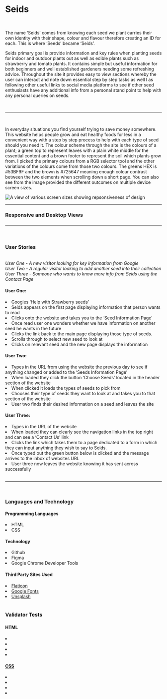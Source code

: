 # Seids
&nbsp;
<p>The name ‘Seids’ comes from knowing each seed we plant carries their own identity with their shape, colour and flavour therefore creating an ID for each. This is where ‘Seeds’ became ‘Seids’.

Seids primary goal is provide information and key rules when planting seeds for indoor and outdoor plants out as well as edible plants such as strawberry and tomato plants. It contains simple but useful information for both beginners and well established gardeners needing some refreshing advice. Throughout the site it provides easy to view sections whereby the user can interact and note down essential step by step tasks as well l as following other useful links to social media platforms to see if other seed enthusiasts have any additional info from a personal stand point to help with any personal queries on seeds.</p>
&nbsp;
<hr>
&nbsp;

<p>In everyday situations you find yourself trying to save money somewhere. This website helps people grow and eat healthy foods for less in a convenient way with a step by step process to help with each type of seed should you need it. The colour scheme through the site is the colours of a plant; a green top to represent leaves with a plain white middle for the essential content and a brown footer to represent the soil which plants grow from. I picked the primary colours from a RGB selector tool and the other variations of the colours come from those two colours. The greens HEX is #53BF9F and the brown is #725647 meaning enough colour contrast between the two elements when scrolling down a short page. You can also see from the image provided the different outcomes on multiple device screen sizes.</p>

<img src="#" alt="A view of various screen sizes showing repsonsiveness of design">
<hr>
<h3>Responsive and Desktop Views<h3>
<hr>
&nbsp;
  <h3>User Stories</h3>
  <br>
<i>User One - A new visitor looking for key information from Google<br>
User Two - A regular visitor looking to add another seed into their collection<br>
  User Three - Someone who wants to know more info from Seids using the Contact Page</i>

  <h4>User One:</h4>
  <li>Googles ‘Help with Strawberry seeds’</li>
  <li>Seids appears on the first page displaying information that person wants to read </li>
  <li>Clicks onto the website and takes you to the ‘Seed Information Page’ </li>
<li>Once read user one wonders whether we have information on another seed he wants in the future</li>
  <li>Clicks the link back to the main page displaying those type of seeds.</li>
<li>Scrolls through to select new seed to look at</li>
  <li>Clicks on relevant seed and the new page displays the information</li>

  <h4>User Two:</h4>
<li>Types in the URL from using the website the previous day to see if anything changed or added to the ‘Seeds Information Page’</li>
<li>When loaded they click the button ‘Choose Seeds’ located in the header section of the website</li>
<li>When clicked it loads the types of seeds to pick from </li>
<li>Chooses their type of seeds they want to look at and takes you to that section of the website</li>
<li>User two finds their desired information on a seed and leaves the site</li>

<h4>User Three:</h4>
  <li>Types in the URL of the website </li>
<li>When loaded they can clearly see the navigation links in the top right and can see a ‘Contact Us’ link</li>
<li>Clicks the link which takes them to a page dedicated to a form in which they can input anything they wish to say to Seids.</li>
<li>Once typed out the green button below is clicked and the message arrives to the inbox of websites URL</li>
  <li>User three now leaves the website knowing it has sent across successfully</li>
  &nbsp;
  <hr>
  &nbsp;
  <h3>Languages and Technology</h3>
  <h4>Programming Languages</h4>
  <li>HTML</li>
  <li>CSS</li>
  <h4>Technology</h4>
  <li>Github</li>
  <li>Figma</li>
  <li>Google Chrome Developer Tools</li>
  <h4>Third Party Sites Used</h4>
  <li><a href="http://flaticon.com">Flaticon</a></li>
  <li><a href="http://fonts.google.com">Google Fonts</a></li>
  <li><a href="http://unsplash.com">Unsplash</a></li>
  &nbsp;
  <h3>Validator Tests<h3>
    <h4>HTML</h4>
    <li><a href="#"></li>
    <li><a href="#"></li>
     <li><a href="#"></li>
     <li><a href="#"></li>
       <h4>CSS</h4>
    <li><a href="#"></li>
    <li><a href="#"></li>
     <li><a href="#"></li>
     <li><a href="#"></li>

       
       
       
       
       
       
       
       
       
       
       
       
